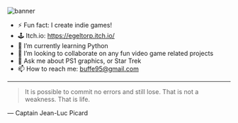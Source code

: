 ![banner](https://user-images.githubusercontent.com/35803316/223489916-b619f462-ea8f-41fc-91bd-d60c5e25dffe.png)

- ⚡ Fun fact: I create indie games!
- 🕹 Itch.io: https://egeltorp.itch.io/
- 🌱 I’m currently learning Python
- 👯 I’m looking to collaborate on any fun video game related projects
- 💬 Ask me about PS1 graphics, or Star Trek
- 📫 How to reach me: buffe95@gmail.com

---
> It is possible to commit no errors and still lose. That is not a weakness. That is life.

— Captain Jean-Luc Picard
